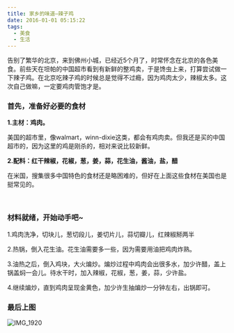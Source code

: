 ```yaml
---
title: 家乡的味道—辣子鸡
date: 2016-01-01 05:15:22
tags:
  - 美食
  - 生活
---
```


告别了繁华的北京，来到佛州小城，已经近5个月了，时常怀念在北京的各色美食。前些天在坦帕的中国超市看到有新鲜的整鸡卖，于是馋虫上来，打算尝试做一下辣子鸡。在北京吃辣子鸡的时候总是觉得不过瘾，因为鸡肉太少，辣椒太多。这次自己做嘛，一定要鸡肉管饱才是。

### 首先，准备好必要的食材

**1.主材：鸡肉。**

美国的超市里，像walmart，winn-dixie这类，都会有鸡肉卖。但我还是买的中国超市的，因为这里的鸡是刚杀的，相对来说比较新鲜。

**2.配料：红干辣椒，花椒，葱，姜，蒜，花生油，酱油，盐，醋**

在米国，搜集很多中国特色的食材还是略困难的，但好在上面这些食材在美国也是挺常见的。

&nbsp;

### 材料就绪，开始动手吧~

1.鸡肉洗净，切块儿，葱切段儿，姜切片儿，蒜切瓣儿，红辣椒掰两半

2.热锅，倒入花生油。花生油需要多一些，因为需要用油把鸡肉炸熟。

3.油热之后，倒入鸡块，大火煸炒。煸炒过程中鸡肉会出很多水，加少许醋，盖上锅盖焖一会儿。待水干时，加入辣椒，花椒，葱，姜，蒜，少许盐。

4.继续煸炒，直到鸡肉呈现金黄色，加少许生抽煸炒一分钟左右，出锅即可。

### 最后上图

![IMG_1920](https://ivygarfee.files.wordpress.com/2016/01/img_1920.jpg)

